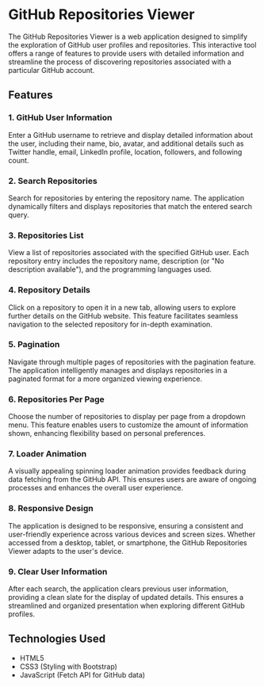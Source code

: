# GitHub Repositories Viewer

The GitHub Repositories Viewer is a web application designed to simplify the exploration of GitHub user profiles and repositories. This interactive tool offers a range of features to provide users with detailed information and streamline the process of discovering repositories associated with a particular GitHub account.

## Features

### 1. GitHub User Information
Enter a GitHub username to retrieve and display detailed information about the user, including their name, bio, avatar, and additional details such as Twitter handle, email, LinkedIn profile, location, followers, and following count.

### 2. Search Repositories
Search for repositories by entering the repository name. The application dynamically filters and displays repositories that match the entered search query.

### 3. Repositories List
View a list of repositories associated with the specified GitHub user. Each repository entry includes the repository name, description (or "No description available"), and the programming languages used.

### 4. Repository Details
Click on a repository to open it in a new tab, allowing users to explore further details on the GitHub website. This feature facilitates seamless navigation to the selected repository for in-depth examination.

### 5. Pagination
Navigate through multiple pages of repositories with the pagination feature. The application intelligently manages and displays repositories in a paginated format for a more organized viewing experience.

### 6. Repositories Per Page
Choose the number of repositories to display per page from a dropdown menu. This feature enables users to customize the amount of information shown, enhancing flexibility based on personal preferences.

### 7. Loader Animation
A visually appealing spinning loader animation provides feedback during data fetching from the GitHub API. This ensures users are aware of ongoing processes and enhances the overall user experience.

### 8. Responsive Design
The application is designed to be responsive, ensuring a consistent and user-friendly experience across various devices and screen sizes. Whether accessed from a desktop, tablet, or smartphone, the GitHub Repositories Viewer adapts to the user's device.

### 9. Clear User Information
After each search, the application clears previous user information, providing a clean slate for the display of updated details. This ensures a streamlined and organized presentation when exploring different GitHub profiles.

## Technologies Used

- HTML5
- CSS3 (Styling with Bootstrap)
- JavaScript (Fetch API for GitHub data)


